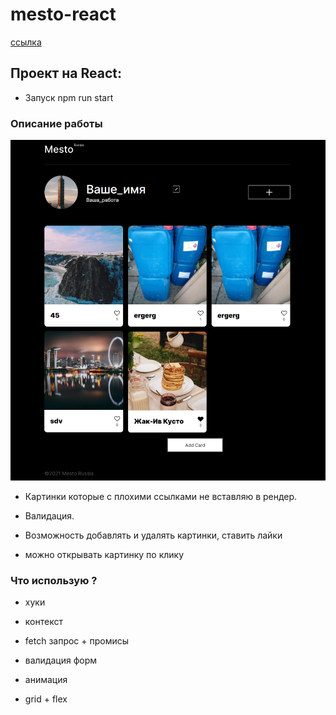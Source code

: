 # mesto-react

[ссылка](https://interind.github.io/mesto-react/index.html)

## Проект на React:

* Запуск npm run start

### Описание работы

![My image](./src/images/screenshot.png)

* Картинки которые с плохими ссылками не вставляю в рендер.

* Валидация.

* Возможность добавлять и удалять картинки, ставить лайки

* можно открывать картинку по клику

### Что использую ?

* хуки

* контекст

* fetch запрос + промисы

* валидация форм

* анимация

* grid + flex

